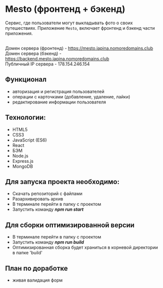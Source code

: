 # Mesto (фронтенд + бэкенд)
Сервис, где пользователи могут выкладывать фото о своих путешествиях.
Приложение `Mesto`, включает фронтенд и бэкенд части приложения. 

<br>Домен сервера (фронтенд) - https://mesto.iapina.nomoredomains.club
<br>Домен сервера (бэкенд) - https://backend.mesto.iapina.nomoredomains.club
<br>Публичный IP сервера - 178.154.246.154

## Функционал
* авторизация и регистрация пользователей
* операции с карточками (добавление, удаление, лайки)
* редактирование информации пользователя 

## Технологии:
* HTML5
* CSS3
* JavaScript (ES6)
* React
* БЭМ
* Node.js
* Express.js
* MongoDB

## Для запуска проекта необходимо:
* Скачать репозиторий с файлами
* Разархивировать архив
* В терминале перейти в папку с проектом
* Запустить команду ***npm run start***

## Для сборки оптимизированной версии
* В терминале перейти в папку с проектом
* Запустить команду ***npm run build***
* Оптимизированная сборка будет храниться в корневой директории в папке 'build'

## План по доработке
* живая валидация форм
